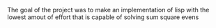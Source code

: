 
The goal of the project was to make an implementation of lisp with the lowest amout of effort that is capable of solving sum square evens
